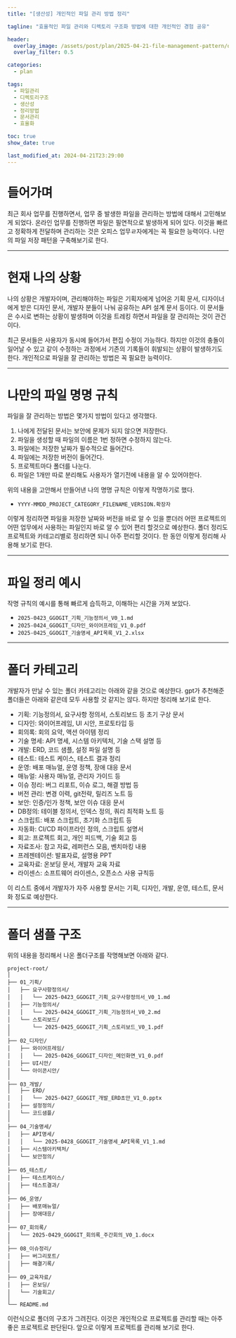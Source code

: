 ```yaml
---
title: "[생산성] 개인적인 파일 관리 방법 정리"

tagline: "효율적인 파일 관리와 디렉토리 구조화 방법에 대한 개인적인 경험 공유"

header:
  overlay_image: /assets/post/plan/2025-04-21-file-management-pattern/overlay.png
  overlay_filter: 0.5

categories:
  - plan

tags:
  - 파일관리
  - 디렉토리구조
  - 생산성
  - 정리방법
  - 문서관리
  - 효율화

toc: true
show_date: true

last_modified_at: 2024-04-21T23:29:00
---
```


# 들어가며
최근 회사 업무를 진행하면서, 업무 중 발생한 파일을 관리하는 방법에 대해서 고민해보게 되었다. 온라인 업무를 진행하면 파일은 필연적으로 발생하게 되어 있다. 이것을 빠르고 정확하게 전달하며 관리하는 것은 오피스 업무ㄹ자에게는 꼭 필요한 능력이다. 나만의 파일 저장 패턴을 구축해보기로 한다.

---

# 현재 나의 상황
나의 상황은 개발자이며, 관리해야하는 파일은 기획자에게 넘어온 기획 문서, 디자이너에게 받은 디자인 문서, 개발자 분들이 나눠 공유하는 API 설계 문서 등이다. 이 문서들은 수시로 변하는 상황이 발생하며 이것을 트레킹 하면서 파일을 잘 관리하는 것이 관건이다.

최근 문서들은 사용자가 동시에 들어가서 편집 수정이 가능하다. 하지만 이것의 충돌이 일어날 수 있고 같이 수정하는 과정에서 기존의 기록들이 휘발되는 상황이 발생하기도 한다. 개인적으로 파일을 잘 관리하는 방법은 꼭 필요한 능력이다.

---

# 나만의 파일 명명 규칙
파일을 잘 관리하는 방법은 몇가지 방법이 있다고 생각했다.

1. 나에게 전달된 문서는 보안에 문제가 되지 않으면 저장한다.
2. 파일을 생성할 때 파일의 이름은 1번 정하면 수정하지 않는다.
3. 파일에는 저장한 날짜가 필수적으로 들어간다.
4. 파일에는 저장한 버전이 들어간다.
5. 프로젝트마다 폴더를 나눈다.
6. 파일은 1개만 따로 분리해도 사용자가 열기전에 내용을 알 수 있어야한다.

위의 내용을 고안해서 만들어낸 나의 명명 규칙은 이렇게 작명하기로 했다.

- `YYYY-MMDD_PROJECT_CATEGORY_FILENAME_VERSION.확장자`

이렇게 정리하면 파일을 저장한 날짜와 버전을 바로 알 수 있을 뿐더러 어떤 프로젝트의 어떤 업무에서 사용하는 파일인지 바로 알 수 있어 편리 할것으로 예상한다. 폴더 정리도 프로젝트와 카테고리별로 정리하면 되니 아주 편리할 것이다. 한 동안 이렇게 정리해 사용해 보기로 한다.

---

# 파일 정리 예시
작명 규칙의 예시를 통해 빠르게 습득하고, 이해하는 시간을 가져 보았다.

- `2025-0423_GGOGIT_기획_기능정의서_V0_1.md`
- `2025-0424_GGOGIT_디자인_와이어프레임_V1_0.pdf`
- `2025-0425_GGOGIT_기술명세_API목록_V1_2.xlsx`

---

# 폴더 카테고리
개발자가 만날 수 있는 폴더 카테고리는 아래와 같을 것으로 예상한다. gpt가 추천해준 폴더들은 아래와 같은데 모두 사용할 것 같지는 않다. 하지만 정리해 보기로 한다.

- 기획: 기능정의서, 요구사항 정의서, 스토리보드 등 초기 구상 문서
- 디자인: 와이어프레임, UI 시안, 프로토타입 등
- 회의록: 회의 요약, 액션 아이템 정리
- 기술 명세: API 명세, 시스템 아키텍처, 기술 스택 설명 등
- 개발: ERD, 코드 샘플, 설정 파일 설명 등
- 테스트: 테스트 케이스, 테스트 결과 정리
- 운영: 배포 매뉴얼, 운영 정책, 장애 대응 문서
- 매뉴얼: 사용자 매뉴얼, 관리자 가이드 등
- 이슈 정리: 버그 리포트, 이슈 로그, 해결 방법 등
- 버전 관리: 변경 이력, git전략, 릴리즈 노트 등
- 보안: 인증/인가 정책, 보안 이슈 대응 문서
- DB정의: 테이블 정의서, 인덱스 정의, 쿼리 최적화 노트 등
- 스크립트: 배포 스크립트, 초기화 스크립트 등
- 자동화: CI/CD 파이프라인 정의, 스크립트 설명서
- 회고: 프로젝트 회고, 개인 피드백, 기술 회고 등
- 자료조사: 참고 자료, 레퍼런스 모음, 벤치마킹 내용
- 프레젠테이션: 발표자료, 설명용 PPT
- 교육자료: 온보딩 문서, 개발자 교육 자료
- 라이센스: 소프트웨어 라이센스, 오픈소스 사용 규칙등

이 리스트 중에서 개발자가 자주 사용할 문서는 기획, 디자인, 개발, 운영, 테스트, 문서화 정도로 예상한다.

---
# 폴더 샘플 구조
위의 내용을 정리해서 나온 폴더구조를 작명해보면 아래와 같다.
```text
project-root/
│
├── 01_기획/
│   ├── 요구사항정의서/
│   │   └── 2025-0423_GGOGIT_기획_요구사항정의서_V0_1.md
│   ├── 기능정의서/
│   │   └── 2025-0424_GGOGIT_기획_기능정의서_V0_2.md
│   └── 스토리보드/
│       └── 2025-0425_GGOGIT_기획_스토리보드_V0_1.pdf
│
├── 02_디자인/
│   ├── 와이어프레임/
│   │   └── 2025-0426_GGOGIT_디자인_메인화면_V1_0.pdf
│   ├── UI시안/
│   └── 아이콘시안/
│
├── 03_개발/
│   ├── ERD/
│   │   └── 2025-0427_GGOGIT_개발_ERD초안_V1_0.pptx
│   ├── 설정정의/
│   └── 코드샘플/
│
├── 04_기술명세/
│   ├── API명세/
│   │   └── 2025-0428_GGOGIT_기술명세_API목록_V1_1.md
│   ├── 시스템아키텍처/
│   └── 보안정의/
│
├── 05_테스트/
│   ├── 테스트케이스/
│   ├── 테스트결과/
│
├── 06_운영/
│   ├── 배포매뉴얼/
│   ├── 장애대응/
│
├── 07_회의록/
│   └── 2025-0429_GGOGIT_회의록_주간회의_V0_1.docx
│
├── 08_이슈정리/
│   ├── 버그리포트/
│   ├── 해결기록/
│
├── 09_교육자료/
│   ├── 온보딩/
│   └── 기술회고/
│
└── README.md
```

이런식으로 폴더의 구조가 그려진다. 이것은 개인적으로 프로젝트를 관리할 때는 아주 좋은 프로젝트로 판단된다. 앞으로 이렇게 프로젝트를 관리해 보기로 한다.